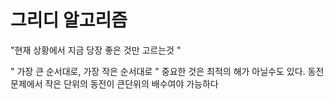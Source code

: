 # 그리디 알고리즘

"현재 상황에서 지금 당장 좋은 것만 고르는것 "

" 가장 큰 순서대로, 가장 작은 순서대로 "
중요한 것은 최적의 해가 아닐수도 있다.
동전문제에서 작은 단위의 동전이 큰단위의 배수여야 가능하다
